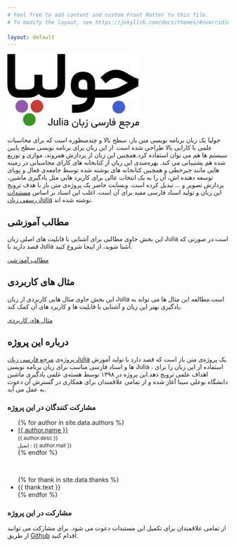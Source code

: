 ```yaml
---
# Feel free to add content and custom Front Matter to this file.
# To modify the layout, see https://jekyllrb.com/docs/themes/#overriding-theme-defaults

layout: default
---
```

<div class="grid-container">
    <div class="grid-x grid-padding-x align-center introduction">
      <div class="logo-holder cell small-10 medium-4">
        <img src="/assets/img/juliaIR-400-225.png" alt="مرجع فارسی زبان Julia" width="300" height="170">
      </div>
      <div class="project-desc cell medium-9">
        <p>
          جولیا یک زبان برنامه نویسی متن باز، سطح بالا  و چندمنظوره است که برای محاسبات علمی با کارایی بالا طراحی شده است. از این زبان برای برنامه نویسی سطح پایین سیستم ها هم می توان استفاده کرد.همچنین این زبان از پردازش همروند، موازی و توزیع شده هم پشتیبانی می کند. بهره‌مندی این زبان از کتابخانه های کارای محاسباتی در زمینه هایی مانند جبرخطی و همچنین کتابخانه های نوشته شده توسط جامعه‌ی فعال و پویای توسعه دهنده اش، آن را به یک انتخاب عالی برای کاربرد هایی مثل یادگیری ماشین، پردازش تصویر و ... تبدیل کرده است. وبسایت حاضر یک پروژه‌ی متن باز با هدف ترویج این زبان و تولید اسناد فارسی مفید برای آن است. اغلب این اسناد بر اساس <a href="https://julialang.org/" target="_blank">مستندات رسمی زبان Julia</a> نوشته شده اند.
        </p>
      </div>
    </div>
    <!-- Sections Start -->
    <div class="grid-x align-center sections">
      <div class="cell medium-9 grid-x grid-padding-x">
        <div class="cell medium-4">
          <div class="card">
            <div class="card-section">
              <h2 class="text-center">مطالب آموزشی</h2>
              <p>این بخش حاوی مطالبی برای آشنایی با قابلیت های اصلی زبان Julia است.در صورتی که قصد دارید با Julia آشنا شوید، از اینجا شروع کنید.</p>
              <a class="button primary" href="/tutorials">مطالب آموزشی</a>
            </div>
          </div>
        </div>
        <div class="cell medium-4">
          <div class="card">
            <div class="card-section">
              <h2 class="text-center">مثال های کاربردی</h2>
              <p>این بخش حاوی مثال هایی کاربردی از زبان Julia است.مطالعه این مثال ها می تواند به یادگیری بهتر این زبان و آشنایی با قابلیت ها و کاربرد های آن  کمک کند.</p>
              <a class="button primary" href="/examples">مثال های کاربردی</a>
            </div>
          </div>
        </div>
      </div>
    </div>
    <!-- Sections End -->
    <div class="grid-x grid-padding-x align-center">
      <div class="cell medium-9">
        <h2 class="text-center" id="about-us">درباره‌ این پروژه</h2>
        <p>پروژه‌ی <a href="/">مرجع فارسی زبان Julia</a> یک پروژه‌ی متن باز است که قصد دارد با تولید آموزش ها و اسناد فارسی مناسب برای زبان برنامه نویسی Julia ، استفاده از این زبان را برای اهداف علمی ترویج دهد.این پروژه در ۱۳۹۸ توسط هسته‌ی علمی یادگیری ماشین دانشگاه بوعلی سینا آغاز شده و از تمامی علاقمندان برای همکاری در گسترش آن دعوت به عمل می آید.</p>
        <h3>مشارکت کنندگان در این پروژه</h3>
        <ul class="no-bullet authors-list">
          {% for author in site.data.authors %}
          <li>
            <div class="author">
              <a href="{{ author.github }}">{{ author.name }}</a><br>
              <small>{{ author.desc }}</small><br>
              <small>ایمیل :‌ {{ author.mail }}</small>
            </div>
          </li>
          {% endfor %}
        </ul>
        <br/>
        <ul>
          {% for thank in site.data.thanks %}
            <li>{{ thank.text }}</li>
          {% endfor %}
        </ul>
        <h3>مشارکت در این پروژه</h3>
        <p>از تمامی علاقمندان برای تکمیل این مستندات دعوت می شود. برای مشارکت می توانید از طریق <a href="https://github.com/juliair">Github</a> اقدام کنید.</p>
      </div>
    </div>
</div>
<!-- Contents End -->
